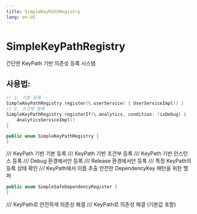 ```yaml
---
title: SimpleKeyPathRegistry
lang: en-US
---
```


# SimpleKeyPathRegistry

간단한 KeyPath 기반 의존성 등록 시스템
## 사용법:
```swift
// 1. 기본 등록
SimpleKeyPathRegistry.register(\.userService) { UserServiceImpl() }
// 2. 조건부 등록
SimpleKeyPathRegistry.registerIf(\.analytics, condition: !isDebug) {
    AnalyticsServiceImpl()
}
```

```swift
public enum SimpleKeyPathRegistry {
}
```

  /// KeyPath 기반 기본 등록
  /// KeyPath 기반 조건부 등록
  /// KeyPath 기반 인스턴스 등록
  /// Debug 환경에서만 등록
  /// Release 환경에서만 등록
  /// 특정 KeyPath의 등록 상태 확인
  /// KeyPath에서 이름 추출
안전한 DependencyKey 패턴을 위한 헬퍼

```swift
public enum SimpleSafeDependencyRegister {
}
```

  /// KeyPath로 안전하게 의존성 해결
  /// KeyPath로 의존성 해결 (기본값 포함)

